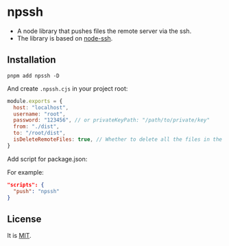 # npssh

- A node library that pushes files the remote server via the ssh.
- The library is based on [node-ssh](https://github.com/steelbrain/node-ssh).

## Installation

```shell
pnpm add npssh -D
```

And create `.npssh.cjs` in your project root:
```js
module.exports = {
  host: "localhost",
  username: "root",
  password: "123456", // or privateKeyPath: "/path/to/private/key"
  from: "./dist",
  to: "/root/dist",
  isDeleteRemoteFiles: true, // Whether to delete all the files in the remote folder. default value: false 
}
```

Add script for package.json:

For example:
```json
"scripts": {
  "push": "npssh"
}
```

## License

It is [MIT]("./LICENSE").
